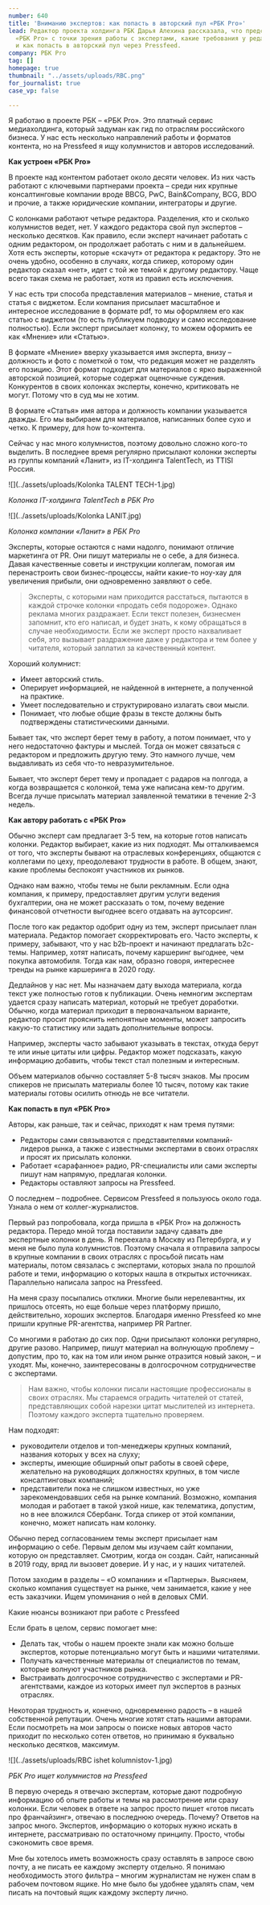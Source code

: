 ```yaml
---
number: 640
title: 'Вниманию экспертов: как попасть в авторский пул «РБК Pro»'
lead: Редактор проекта холдинга РБК Дарья Алехина рассказала, что представляет собой
  «РБК Pro» с точки зрения работы с экспертами, какие требования у редакции к ним
  и как попасть в авторский пул через Pressfeed.
company: РБК Pro
tag: []
homepage: true
thumbnail: "../assets/uploads/RBC.png"
for_journalist: true
case_vp: false

---
```

Я работаю в проекте РБК – «РБК Pro». Это платный сервис медиахолдинга, который задуман как гид по отраслям российского бизнеса. У нас есть несколько направлений работы и форматов контента, но на Pressfeed я ищу колумнистов и авторов исследований.

**Как устроен «РБК Pro»**

В проекте над контентом работает около десяти человек. Из них часть работают с ключевыми партнерами проекта – среди них крупные консалтинговые компании вроде BBCG, PwC, Bain&Company, BCG, BDO и прочие, а также юридические компании, интеграторы и другие.

С колонками работают четыре редактора. Разделения, кто и сколько колумнистов ведет, нет. У каждого редактора свой пул экспертов – несколько десятков. Как правило, если эксперт начинает работать с одним редактором, он продолжает работать с ним и в дальнейшем. Хотя есть эксперты, которые «скачут» от редактора к редактору. Это не очень удобно, особенно в случаях, когда спикер, которому один редактор сказал «нет», идет с той же темой к другому редактору. Чаще всего такая схема не работает, хотя из правил есть исключения.

У нас есть три способа представления материалов – мнение, статья и статья с виджетом. Если компания присылает масштабное и интересное исследование в формате pdf, то мы оформляем его как статью с виджетом (то есть публикуем подводку и само исследование полностью). Если эксперт присылает колонку, то можем оформить ее как «Мнение» или «Статью».

В формате «Мнение» вверху указывается имя эксперта, внизу – должность и фото с пометкой о том, что редакция может не разделять его позицию. Этот формат подходит для материалов с ярко выраженной авторской позицией, которые содержат оценочные суждения. Конкурентов в своих колонках эксперты, конечно, критиковать не могут. Потому что в суд мы не хотим.

В формате «Статья» имя автора и должность компании указывается дважды. Его мы выбираем для материалов, написанных более сухо и четко. К примеру, для how to-контента.

Сейчас у нас много колумнистов, поэтому довольно сложно кого-то выделить. В последнее время регулярно присылают колонки эксперты из группы компаний «Ланит», из IT-холдинга TalentTech, из TTISI Россия.

![](../assets/uploads/Kolonka TALENT TECH-1.jpg)

_Колонка IT-холдинга TalentTech в РБК Pro_

![](../assets/uploads/Kolonka LANIT.jpg)

_Колонка компании «Ланит» в РБК Pro_

Эксперты, которые остаются с нами надолго, понимают отличие маркетинга от PR. Они пишут материалы не о себе, а для бизнеса. Давая качественные советы и инструкции коллегам, помогая им перенастроить свои бизнес-процессы, найти какие-то ноу-хау для увеличения прибыли, они одновременно заявляют о себе.

> Эксперты, с которыми нам приходится расстаться, пытаются в каждой строчке колонки «продать себя подороже». Однако реклама многих раздражает. Если текст полезен, бизнесмен запомнит, кто его написал, и будет знать, к кому обращаться в случае необходимости. Если же эксперт просто нахваливает себя, это вызывает раздражение даже у редактора и тем более у читателя, который заплатил за качественный контент.

Хороший колумнист:

* Имеет авторский стиль.
* Оперирует информацией, не найденной в интернете, а полученной на практике.
* Умеет последовательно и структурировано излагать свои мысли.
* Понимает, что любые общие фразы в тексте должны быть подтверждены статистическими данными.

Бывает так, что эксперт берет тему в работу, а потом понимает, что у него недостаточно фактуры и мыслей. Тогда он может связаться с редактором и предложить другую тему. Это намного лучше, чем выдавливать из себя что-то невразумительное.

Бывает, что эксперт берет тему и пропадает с радаров на полгода, а когда возвращается с колонкой, тема уже написана кем-то другим. Всегда лучше присылать материал заявленной тематики в течение 2-3 недель.

**Как автору работать с «РБК Pro»**

Обычно эксперт сам предлагает 3-5 тем, на которые готов написать колонки. Редактор выбирает, какие из них подходят. Мы отталкиваемся от того, что эксперты бывают на отраслевых конференциях, общаются с коллегами по цеху, преодолевают трудности в работе. В общем, знают, какие проблемы беспокоят участников их рынков.

Однако нам важно, чтобы темы не были рекламным. Если одна компания, к примеру, предоставляет другим услуги ведения бухгалтерии, она не может рассказать о том, почему ведение финансовой отчетности выгоднее всего отдавать на аутсорсинг.

После того как редактор одобрит одну из тем, эксперт присылает план материала. Редактор помогает скорректировать его. Часто эксперты, к примеру, забывают, что у нас b2b-проект и начинают предлагать b2c-темы. Например, хотят написать, почему каршеринг выгоднее, чем покупка автомобиля. Тогда как нам, образно говоря, интереснее тренды на рынке каршеринга в 2020 году.

Дедлайнов у нас нет. Мы назначаем дату выхода материала, когда текст уже полностью готов к публикации. Очень немногим экспертам удается сразу написать материал, который не требует доработки. Обычно, когда материал приходит в первоначальном варианте, редактор просит прояснить непонятные моменты, может запросить какую-то статистику или задать дополнительные вопросы.

Например, эксперты часто забывают указывать в текстах, откуда берут те или иные цитаты или цифры. Редактор может подсказать, какую информацию добавить, чтобы текст стал полезным и интересным.

Объем материалов обычно составляет 5-8 тысяч знаков. Мы просим спикеров не присылать материалы более 10 тысяч, потому как такие материалы готовы осилить отнюдь не все читатели.

**Как попасть в пул «РБК Pro»**

Авторы, как раньше, так и сейчас, приходят к нам тремя путями:

* Редакторы сами связываются с представителями компаний-лидеров рынка, а также с известными экспертами в своих отраслях и просят их присылать колонки.
* Работает «сарафанное» радио, PR-специалисты или сами эксперты пишут нам напрямую, предлагая колонки.
* Редакторы оставляют запросы на Pressfeed.

О последнем – подробнее. Сервисом Pressfeed я пользуюсь около года. Узнала о нем от коллег-журналистов.

Первый раз попробовала, когда пришла в «РБК Pro» на должность редактора. Передо мной тогда поставили задачу сдавать две экспертные колонки в день. Я переехала в Москву из Петербурга, и у меня не было пула колумнистов. Поэтому сначала я отправила запросы в крупные компании в своих отраслях с просьбой писать нам материалы, потом связалась с экспертами, которых знала по прошлой работе и теми, информацию о которых нашла в открытых источниках. Параллельно написала запрос на Pressfeed.

На меня сразу посыпались отклики. Многие были нерелевантны, их пришлось отсеять, но еще больше через платформу пришло, действительно, хороших экспертов. Благодаря именно Pressfeed ко мне пришли крупные PR-агентства, например PR Partner.

Со многими я работаю до сих пор. Одни присылают колонки регулярно, другие разово. Например, пишут материал на волнующую проблему – допустим, про то, как на том или ином рынке отразится новый закон, – и уходят. Мы, конечно, заинтересованы в долгосрочном сотрудничестве с экспертами.

> Нам важно, чтобы колонки писали настоящие профессионалы в своих отраслях. Мы стараемся оградить читателей от статей, представляющих собой нарезки цитат мыслителей из интернета. Поэтому каждого эксперта тщательно проверяем.

Нам подходят:

* руководители отделов и топ-менеджеры крупных компаний, названия которых у всех на слуху;
* эксперты, имеющие обширный опыт работы в своей сфере, желательно на руководящих должностях крупных, в том числе консалтинговых компаний;
* представители пока не слишком известных, но уже зарекомендовавших себя на рынке компаний. Возможно, компания молодая и работает в такой узкой нише, как телематика, допустим, но в нее вложился Сбербанк. Тогда спикер от этой компании, конечно, может написать нам колонку.

Обычно перед согласованием темы эксперт присылает нам информацию о себе. Первым делом мы изучаем сайт компании, которую он представляет. Смотрим, когда он создан. Сайт, написанный в 2019 году, вряд ли вызовет доверие. И у нас, и у наших читателей.

Потом заходим в разделы – «О компании» и «Партнеры». Выясняем, сколько компания существует на рынке, чем занимается, какие у нее есть заказчики. Ищем упоминания о ней в деловых СМИ.

Какие нюансы возникают при работе с Pressfeed

Если брать в целом, сервис помогает мне:

* Делать так, чтобы о нашем проекте знали как можно больше экспертов, которые потенциально могут быть и нашими читателями.
* Получать качественные материалы от специалистов по темам, которые волнуют участников рынка.
* Выстраивать долгосрочное сотрудничество с экспертами и PR-агентствами, каждое из которых имеет пул экспертов в разных отраслях.

Некоторая трудность и, конечно, одновременно радость – в нашей собственной репутации. Очень многие хотят стать нашими авторами. Если посмотреть на мои запросы о поиске новых авторов часто приходит по несколько сотен ответов, но принимаю я буквально несколько десятков, максимум.

![](../assets/uploads/RBC ishet kolumnistov-1.jpg)

_РБК Pro ищет колумнистов на Pressfeed_

В первую очередь я отвечаю экспертам, которые дают подробную информацию об опыте работы и темы на рассмотрение или сразу колонки. Если человек в ответе на запрос просто пишет «готов писать про франчайзинг», отвечаю в последнюю очередь. Почему? Ответов на запрос много. Экспертов, информацию о которых нужно искать в интернете, рассматриваю по остаточному принципу. Просто, чтобы сэкономить свое время.

Мне бы хотелось иметь возможность сразу оставлять в запросе свою почту, а не писать ее каждому эксперту отдельно. Я понимаю необходимость этого фильтра – многим журналистам не нужен спам в рабочем почтовом ящике. Но мне было бы удобнее удалять спам, чем писать на почтовый ящик каждому эксперту лично.